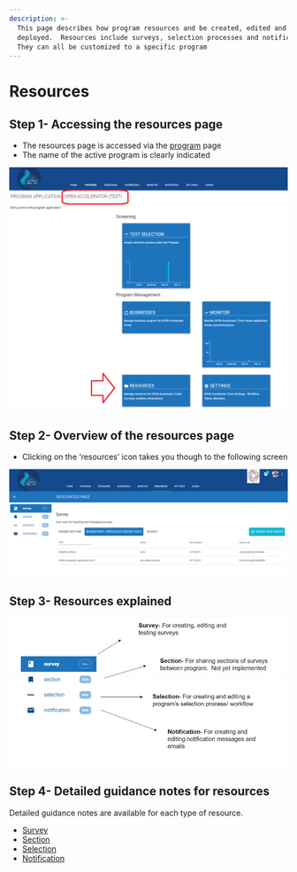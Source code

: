 ```yaml
---
description: >-
  This page describes how program resources and be created, edited and
  deployed.  Resources include surveys, selection processes and notifications. 
  They can all be customized to a specific program
---
```


# Resources

## Step 1- Accessing the resources page

* The resources page is accessed via the [program](../) page
* The name of the active program is clearly indicated

![](../../../.gitbook/assets/image%20%2883%29.png)

## Step 2- Overview of the resources page

* Clicking on the ‘resources’ icon takes you though to the following screen

![](../../../.gitbook/assets/image%20%28183%29.png)

## Step 3- Resources explained

![](../../../.gitbook/assets/image%20%2825%29.png)

## Step 4- Detailed guidance notes for resources

Detailed guidance notes are available for each type of resource.

* [Survey](surveys/)
* [Section](survey-part.md)
* [Selection](selection-process/)
* [Notification](notifications.md)



